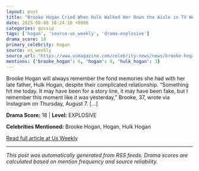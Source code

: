 ```yaml
---
layout: post
title: "Brooke Hogan Cried When Hulk Walked Her Down the Aisle in TV Wedding""
date: 2025-08-08 18:24:18 +0000
categories: gossip
tags: ['hogan', 'source-us_weekly', 'drama-explosive']
drama_score: 18
primary_celebrity: hogan
source: us_weekly
source_url: "https://www.usmagazine.com/celebrity-news/news/brooke-hogan-recalls-hulk-hogan-walking-her-down-the-aisle-on-tv/""
mentions: {'brooke_hogan': 6, 'hogan': 9, 'hulk_hogan': 3}
---
```


Brooke Hogan will always remember the fond memories she had with her late father, Hulk Hogan, despite their complicated relationship. “Something hit me today. It may have been for a story line, it may have been fake, but I remember this moment like it was yesterday,” Brooke, 37, wrote via Instagram on Thursday, August 7. […]

**Drama Score:** 18 | **Level:** EXPLOSIVE

**Celebrities Mentioned:** Brooke Hogan, Hogan, Hulk Hogan

[Read full article at Us Weekly](https://www.usmagazine.com/celebrity-news/news/brooke-hogan-recalls-hulk-hogan-walking-her-down-the-aisle-on-tv/)

---
*This post was automatically generated from RSS feeds. Drama scores are calculated based on mention frequency and source reliability.*
